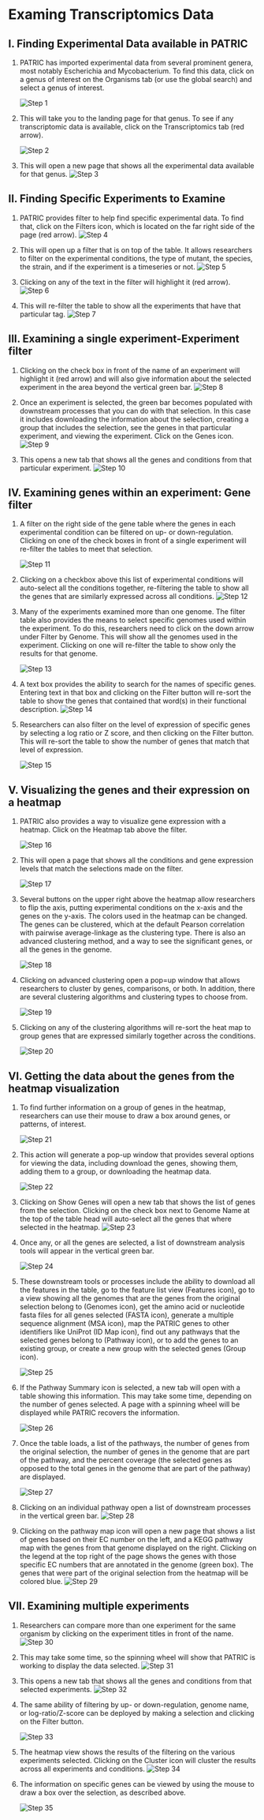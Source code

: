 # Examing Transcriptomics Data

## I. Finding Experimental Data available in PATRIC
1. PATRIC has imported experimental data from several prominent genera, most notably Escherichia and Mycobacterium.  To find this data, click on a genus of interest on the Organisms tab (or use the global search) and select a genus of interest.

    ![Step 1](./images/image1.png "Step 1")

2. This will take you to the landing page for that genus.  To see if any transcriptomic data is available, click on the Transcriptomics tab (red arrow).

    ![Step 2](./images/image2.png "Step 2")

3. This will open a new page that shows all the experimental data available for that genus.
![Step 3](./images/image3.png "Step 3")

## II.  Finding Specific Experiments to Examine
1. PATRIC provides filter to help find specific experimental data.  To find that, click on the Filters icon, which is located on the far right side of the page (red arrow).
![Step 4](./images/image4.png "Step 4")

2. This will open up a filter that is on top of the table.  It allows researchers to filter on the experimental conditions, the type of mutant, the species, the strain, and if the experiment is a timeseries or not.
![Step 5](./images/image5.png "Step 5")

3. Clicking on any of the text in the filter will highlight it (red arrow).
![Step 6](./images/image6.png "Step 6")

4. This will re-filter the table to show all the experiments that have that particular tag.
![Step 7](./images/image7.png "Step 7")

## III. Examining a single experiment-Experiment filter
1. Clicking on the check box in front of the name of an experiment will highlight it (red arrow) and will also give information about the selected experiment in the area beyond the vertical green bar.
![Step 8](./images/image8.png "Step 8")

2. Once an experiment is selected, the green bar becomes populated with downstream processes that you can do with that selection.  In this case it includes downloading the information about the selection, creating a group that includes the selection, see the genes in that particular experiment, and viewing the experiment.  Click on the Genes icon.
![Step 9](./images/image9.png "Step 9")

3. This opens a new tab that shows all the genes and conditions from that particular experiment.
![Step 10](./images/image10.png "Step 10")

## IV. Examining genes within an experiment: Gene filter
1. A filter on the right side of the gene table where the genes in each experimental condition can be filtered on up- or down-regulation.  Clicking on one of the check boxes in front of a single experiment will re-filter the tables to meet that selection.

    ![Step 11](./images/image11.png "Step 11")

2. Clicking on a checkbox above this list of experimental conditions will auto-select all the conditions together, re-filtering the table to show all the genes that are similarly expressed across all conditions.
![Step 12](./images/image12.png "Step 12")

3. Many of the experiments examined more than one genome.  The filter table also provides the means to select specific genomes used within the experiment.  To do this, researchers need to click on the down arrow under Filter by Genome.  This will show all the genomes used in the experiment.  Clicking on one will re-filter the table to show only the results for that genome.

    ![Step 13](./images/image13.png "Step 13")

4. A text box provides the ability to search for the names of specific genes.  Entering text in that box and clicking on the Filter button will re-sort the table to show the genes that contained that word(s) in their functional description.
![Step 14](./images/image14.png "Step 14")

5. Researchers can also filter on the level of expression of specific genes by selecting a log ratio or Z score, and then clicking on the Filter button.  This will re-sort the table to show the number of genes that match that level of expression.

    ![Step 15](./images/image15.png "Step 15")

## V. Visualizing the genes and their expression on a heatmap
1. PATRIC also provides a way to visualize gene expression with a heatmap. Click on the Heatmap tab above the filter.

    ![Step 16](./images/image16.png "Step 16")

2. This will open a page that shows all the conditions and gene expression levels that match the selections made on the filter.

    ![Step 17](./images/image17.png "Step 17")

4.  Several buttons on the upper right above the heatmap allow researchers to flip the axis, putting experimental conditions on the x-axis and the genes on the y-axis.  The colors used in the heatmap can be changed. The genes can be clustered, which at the default Pearson correlation with pairwise average-linkage as the clustering type.  There is also an advanced clustering method, and a way to see the significant genes, or all the genes in the genome.

    ![Step 18](./images/image18.png "Step 18")

5. Clicking on advanced clustering open a pop=up window that allows researchers to cluster by genes, comparisons, or both.  In addition, there are several clustering algorithms and clustering types to choose from.

    ![Step 19](./images/image19.png "Step 19")

6. Clicking on any of the clustering algorithms will re-sort the heat map to group genes that are expressed similarly together across the conditions.

    ![Step 20](./images/image20.png "Step 20")

## VI. Getting the data about the genes from the heatmap visualization
1. To find further information on a group of genes in the heatmap, researchers can use their mouse to draw a box around genes, or patterns, of interest.

    ![Step 21](./images/image21.png "Step 21")

2. This action will generate a pop-up window that provides several options for viewing the data, including download the genes, showing them, adding them to a group, or downloading the heatmap data.

    ![Step 22](./images/image22.png "Step 22")

3. Clicking on Show Genes will open a new tab that shows the list of genes from the selection. Clicking on the check box next to Genome Name at the top of the table head will auto-select all the genes that where selected in the heatmap.
![Step 23](./images/image23.png "Step 23")

4. Once any, or all the genes are selected, a list of downstream analysis tools will appear in the vertical green bar.

    ![Step 24](./images/image24.png "Step 24")

5. These downstream tools or processes include the ability to download all the features in the table, go to the feature list view (Features icon), go to a view showing all the genomes that are the genes from the original selection belong to (Genomes icon), get the amino acid or nucleotide fasta files for all genes selected (FASTA icon), generate a multiple sequence alignment (MSA icon), map the PATRIC genes to other identifiers like UniProt (ID Map icon), find out any pathways that the selected genes belong to (Pathway icon), or to add the genes to an existing group, or create a new group with the selected genes (Group icon).

    ![Step 25](./images/image25.png "Step 25")

6. If the Pathway Summary icon is selected, a new tab will open with a table showing this information.  This may take some time, depending on the number of genes selected.  A page with a spinning wheel will be displayed while PATRIC recovers the information.

    ![Step 26](./images/image26.png "Step 26")

7. Once the table loads, a list of the pathways, the number of genes from the original selection, the number of genes in the genome that are part of the pathway, and the percent coverage (the selected genes as opposed to the total genes in the genome that are part of the pathway) are displayed.

    ![Step 27](./images/image27.png "Step 27")

8. Clicking on an individual pathway open a list of downstream processes in the vertical green bar.
![Step 28](./images/image28.png "Step 28")

9. Clicking on the pathway map icon will open a new page that shows a list of genes based on their EC number on the left, and a KEGG pathway map with the genes from that genome displayed on the right.  Clicking on the legend at the top right of the page shows the genes with those specific EC numbers that are annotated in the genome (green box).  The genes that were part of the original selection from the heatmap will be colored blue.
![Step 29](./images/image29.png "Step 29")

## VII. Examining multiple experiments
1. Researchers can compare more than one experiment for the same organism by clicking on the experiment titles in front of the name.
![Step 30](./images/image30.png "Step 30")

2. This may take some time, so the spinning wheel will show that PATRIC is working to display the data selected.
![Step 31](./images/image31.png "Step 31")

3. This opens a new tab that shows all the genes and conditions from that selected experiments.
![Step 32](./images/image32.png "Step 32")

4. The same ability of filtering by up- or down-regulation, genome name, or log-ratio/Z-score can be deployed by making a selection and clicking on the Filter button.

    ![Step 33](./images/image33.png "Step 33")

5. The heatmap view shows the results of the filtering on the various experiments selected.  Clicking on the Cluster icon will cluster the results across all experiments and conditions.
![Step 34](./images/image34.png "Step 34")

6. The information on specific genes can be viewed by using the mouse to draw a box over the selection, as described above.

    ![Step 35](./images/image35.png "Step 35")
